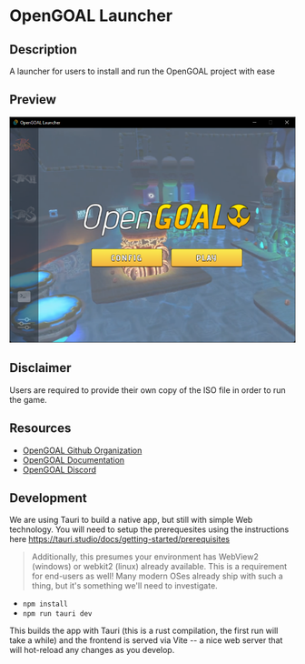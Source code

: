# OpenGOAL Launcher

## Description

A launcher for users to install and run the OpenGOAL project with ease

## Preview

![Launcher Preview](./docs//screenshots/screenshot.png)

## Disclaimer

Users are required to provide their own copy of the ISO file in order to run the game.

## Resources

- [OpenGOAL Github Organization](https://github.com/open-goal/)
- [OpenGOAL Documentation](https://open-goal.github.io/)
- [OpenGOAL Discord](https://discord.gg/twBEFbMnqw)

## Development

We are using Tauri to build a native app, but still with simple Web technology. You will need to setup the prerequesites using the instructions here https://tauri.studio/docs/getting-started/prerequisites

> Additionally, this presumes your environment has WebView2 (windows) or webkit2 (linux) already available. This is a requirement for end-users as well! Many modern OSes already ship with such a thing, but it's something we'll need to investigate.

- `npm install`
- `npm run tauri dev`

This builds the app with Tauri (this is a rust compilation, the first run will take a while) and the frontend is served via Vite -- a nice web server that will hot-reload any changes as you develop.
